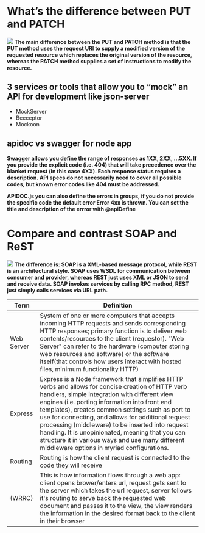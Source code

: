 # What’s the difference between PUT and PATCH
![](https://qph.fs.quoracdn.net/main-qimg-70c1ef774e0879a31a945ec423417eb1.webp)
**The main difference between the PUT and PATCH method is that the PUT method uses the request URI to supply a modified version of the requested resource which replaces the original version of the resource, whereas the PATCH method supplies a set of instructions to modify the resource.**

##  3 services or tools that allow you to “mock” an API for development like json-server

*  MockServer
*  Beeceptor
*  Mockoon

## apidoc vs swagger for node app

**Swagger allows you define the range of responses as 1XX, 2XX, ...5XX. If you provide the explicit code (i.e. 404) that will take precedence over the blanket request (in this case 4XX). Each response status requires a description. API specs do not necessarily need to cover all possible codes, but known error codes like 404 must be addressed.**

**APIDOC.js you can also define the errors in groups, if you do not provide the specific code the default error Error 4xx is thrown. You can set the title and description of the errror with @apiDefine**

# Compare and contrast SOAP and ReST
![](https://i.stack.imgur.com/DFII3.png)
**The difference is: SOAP is a XML-based message protocol, while REST is an architectural style. SOAP uses WSDL for communication between consumer and provider, whereas REST just uses XML or JSON to send and receive data. SOAP invokes services by calling RPC method, REST just simply calls services via URL path.**

| Term       |       Definition             |
| -----------|------------------------------|
|  Web Server     |  System of one or more computers that accepts incoming HTTP requests and sends corresponding HTTP responses; primary function is to deliver web contents/resources to the client (requestor). "Web Server" can refer to the hardware (computer storing web resources and software) or the software itself(that controls how users interact with hosted files, minimum functionality HTTP)       |
| Express    | Express is a Node framework that simplifies HTTP verbs and allows for concise creation of HTTP verb handlers, simple integration with different view engines (i.e. porting information into front end templates), creates common settings such as port to use for connecting, and allows for additional request processing (middleware) to be inserted into request handling. It is unopinionated, meaning that you can structure it in various ways and use many different middleware options in myriad configurations.       |
| Routing    |  Routing is how the client request is connected to the code they will receive      |
|  (WRRC)    |  This is how information flows through a web app: client opens brower/enters url, request gets sent to the server which takes the url request, server follows it's routing to serve back the requested web document and passes it to the view, the view renders the information in the desired format back to the client in their browser       |